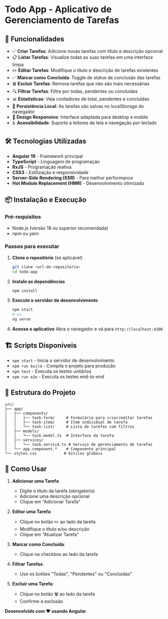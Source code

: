 
# Todo App - Aplicativo de Gerenciamento de Tarefas


## 🚀 Funcionalidades

- ✅ **Criar Tarefas**: Adicione novas tarefas com título e descrição opcional
- 📋 **Listar Tarefas**: Visualize todas as suas tarefas em uma interface limpa
- ✏️ **Editar Tarefas**: Modifique o título e descrição de tarefas existentes
- ✅ **Marcar como Concluída**: Toggle de status de conclusão das tarefas
- 🗑️ **Excluir Tarefas**: Remova tarefas que não são mais necessárias
- 🔍 **Filtrar Tarefas**: Filtre por todas, pendentes ou concluídas
- 📊 **Estatísticas**: Veja contadores de total, pendentes e concluídas
- 💾 **Persistência Local**: As tarefas são salvas no localStorage do navegador
- 📱 **Design Responsivo**: Interface adaptada para desktop e mobile
- ♿ **Acessibilidade**: Suporte a leitores de tela e navegação por teclado

## 🛠️ Tecnologias Utilizadas

- **Angular 19** - Framework principal
- **TypeScript** - Linguagem de programação
- **RxJS** - Programação reativa
- **CSS3** - Estilização e responsividade
- **Server-Side Rendering (SSR)** - Para melhor performance
- **Hot Module Replacement (HMR)** - Desenvolvimento otimizado

## 📦 Instalação e Execução

### Pré-requisitos
- Node.js (versão 18 ou superior recomendada)
- npm ou yarn

### Passos para executar

1. **Clone o repositório** (se aplicável)
   ```bash
   git clone <url-do-repositorio>
   cd todo-app
   ```

2. **Instale as dependências**
   ```bash
   npm install
   ```

3. **Execute o servidor de desenvolvimento**
   ```bash
   npm start
   # ou
   ng serve
   ```

4. **Acesse o aplicativo**
   Abra o navegador e vá para `http://localhost:4200`

## 🏗️ Scripts Disponíveis

- `npm start` - Inicia o servidor de desenvolvimento
- `npm run build` - Compila o projeto para produção
- `npm test` - Executa os testes unitários
- `npm run e2e` - Executa os testes end-to-end

## 📁 Estrutura do Projeto

```
src/
├── app/
│   ├── components/
│   │   ├── task-form/     # Formulário para criar/editar tarefas
│   │   ├── task-item/     # Item individual de tarefa
│   │   └── task-list/     # Lista de tarefas com filtros
│   ├── models/
│   │   └── task.model.ts  # Interface da tarefa
│   ├── services/
│   │   └── task.service.ts # Serviço de gerenciamento de tarefas
│   └── app.component.*    # Componente principal
└── styles.css            # Estilos globais
```

## 🎯 Como Usar

1. **Adicionar uma Tarefa**:
   - Digite o título da tarefa (obrigatório)
   - Adicione uma descrição opcional
   - Clique em "Adicionar Tarefa"

2. **Editar uma Tarefa**:
   - Clique no botão ✏️ ao lado da tarefa
   - Modifique o título e/ou descrição
   - Clique em "Atualizar Tarefa"

3. **Marcar como Concluída**:
   - Clique na checkbox ao lado da tarefa

4. **Filtrar Tarefas**:
   - Use os botões "Todas", "Pendentes" ou "Concluídas"

5. **Excluir uma Tarefa**:
   - Clique no botão 🗑️ ao lado da tarefa
   - Confirme a exclusão




**Desenvolvido com ❤️ usando Angular**


